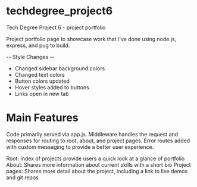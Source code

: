 # techdegree_project6
 Tech Degree Project 6 - project portfolio

Project portfolio page to showcase work that I've done using node.js, express, and pug to build.

-- Style Changes --
- Changed sidebar background colors
- Changed text colors
- Button colors updated
- Hover styles added to buttons
- Links open in new tab

# Main Features
Code primarily served via app.js.  Middleware handles the request and responses for routing to root, about, and project pages.
Error routes added with custom messaging to provide a better user experience.

Root:  Index of projects provide users a quick look at a glance of portfolio
About: Shares more information about current skills with a short bio
Project pages:  Shares more detail about the project, including a link to live demos and git repos